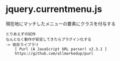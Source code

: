 jquery.currentmenu.js
=====================

現在地にマッチしたメニューの要素にクラスを付与する

	とりあえずの試作
	なんとなく動作が安定してきたらプラグイン化する
	-> 依存ライブラリ 
		[ Purl (A JavaScript URL parser) v2.3.1 ]
		https://github.com/allmarkedup/purl
